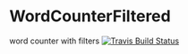 # WordCounterFiltered
word counter with filters
[![Travis Build Status](https://travis-ci.org/danielbrezoi/WordCounterFiltered.svg?branch=master)](https://travis-ci.org/danielbrezoi/WordCounterFiltered)
